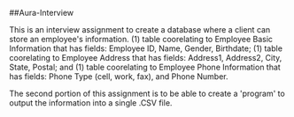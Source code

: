 ##Aura-Interview

This is an interview assignment to create a database where a client can store an employee's information. (1) table coorelating to Employee Basic Information that has fields: Employee ID, Name, Gender, Birthdate; (1) table coorelating to Employee Address that has fields: Address1, Address2, City, State, Postal; and (1) table coorelating to Employee Phone Information that has fields: Phone Type (cell, work, fax), and Phone Number.

The second portion of this assignment is to be able to create a 'program' to output the information into a single .CSV file.